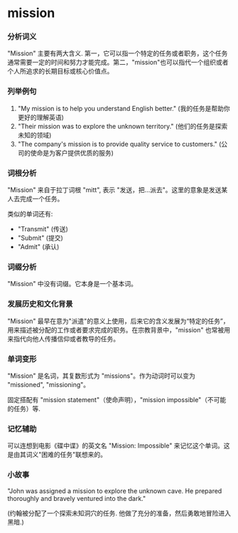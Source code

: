 # mission

### 分析词义

  

"Mission" 主要有两大含义. 第一，它可以指一个特定的任务或者职务，这个任务通常需要一定的时间和努力才能完成。第二，"mission"也可以指代一个组织或者个人所追求的长期目标或核心价值点。

  

### 列举例句

  

1.  "My mission is to help you understand English better." (我的任务是帮助你更好的理解英语)
2.  "Their mission was to explore the unknown territory." (他们的任务是探索未知的领域)
3.  "The company's mission is to provide quality service to customers." (公司的使命是为客户提供优质的服务)

  

### 词根分析

  

"Mission" 来自于拉丁词根 "mitt", 表示 "发送，把…派去"。这里的意象是发送某人去完成一个任务。

  

类似的单词还有:

  

*   "Transmit" (传送)
*   "Submit" (提交)
*   "Admit" (承认)

  

### 词缀分析

  

"Mission" 中没有词缀。它本身是一个基本词。

  

### 发展历史和文化背景

  

"Mission" 最早在意为"派遣"的意义上使用，后来它的含义发展为“特定的任务”，用来描述被分配的工作或者要求完成的职务。在宗教背景中，"mission" 也常被用来指代向他人传播信仰或者教导的任务。

  

### 单词变形

  

"Mission" 是名词，其复数形式为 "missions"。作为动词时可以变为 "missioned", "missioning"。

  

固定搭配有 "mission statement"（使命声明），"mission impossible"（不可能的任务）等.

  

### 记忆辅助

  

可以连想到电影《碟中谍》的英文名 "Mission: Impossible" 来记忆这个单词。这是由其词义"困难的任务"联想来的。

  

### 小故事

  

"John was assigned a mission to explore the unknown cave. He prepared thoroughly and bravely ventured into the dark."

  

(约翰被分配了一个探索未知洞穴的任务. 他做了充分的准备，然后勇敢地冒险进入黑暗.)
